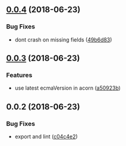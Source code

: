<a name="0.0.4"></a>
## [0.0.4](https://github.com/mkg20001/really-require/compare/v0.0.3...v0.0.4) (2018-06-23)


### Bug Fixes

* dont crash on missing fields ([49b6d83](https://github.com/mkg20001/really-require/commit/49b6d83))



<a name="0.0.3"></a>
## [0.0.3](https://github.com/mkg20001/really-require/compare/v0.0.2...v0.0.3) (2018-06-23)


### Features

* use latest ecmaVersion in acorn ([a50923b](https://github.com/mkg20001/really-require/commit/a50923b))



<a name="0.0.2"></a>
## 0.0.2 (2018-06-23)


### Bug Fixes

* export and lint ([c04c4e2](https://github.com/mkg20001/really-require/commit/c04c4e2))



